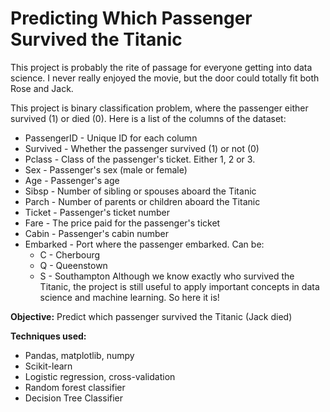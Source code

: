 # Predicting Which Passenger Survived the Titanic
This project is probably the rite of passage for everyone getting into data science. I never really enjoyed the movie, but the door could totally fit both Rose and Jack.

This project is binary classification problem, where the passenger either survived (1) or died (0). Here is a list of the columns of the dataset:

* PassengerID - Unique ID for each column
* Survived - Whether the passenger survived (1) or not (0)
* Pclass - Class of the passenger's ticket. Either 1, 2 or 3.
* Sex - Passenger's sex (male or female)
* Age - Passenger's age
* Sibsp - Number of sibling or spouses aboard the Titanic
* Parch - Number of parents or children aboard the Titanic
* Ticket - Passenger's ticket number
* Fare - The price paid for the passenger's ticket
* Cabin - Passenger's cabin number
* Embarked - Port where the passenger embarked. Can be:
  * C - Cherbourg
  * Q - Queenstown
  * S - Southampton
Although we know exactly who survived the Titanic, the project is still useful to apply important concepts in data science and machine learning. So here it is!

__Objective:__ Predict which passenger survived the Titanic (Jack died)

__Techniques used:__

* Pandas, matplotlib, numpy
* Scikit-learn
* Logistic regression, cross-validation
* Random forest classifier
* Decision Tree Classifier
